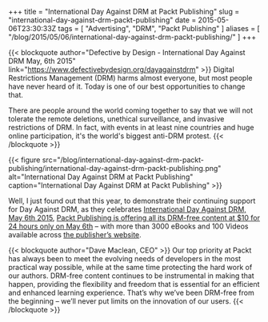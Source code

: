 +++
title = "International Day Against DRM at Packt Publishing"
slug = "international-day-against-drm-packt-publishing"
date = 2015-05-06T23:30:33Z
tags = [ "Advertising", "DRM", "Packt Publishing" ]
aliases = [ "/blog/2015/05/06/international-day-against-drm-packt-publishing/" ]
+++

{{< blockquote author="Defective by Design - International Day Against DRM  May, 6th 2015" link="https://www.defectivebydesign.org/dayagainstdrm" >}}
Digital Restrictions Management (DRM) harms almost everyone, but most people have never heard of it. Today is one of our best opportunities to change that.

There are people around the world coming together to say that we will not tolerate the remote deletions, unethical surveillance, and invasive restrictions of DRM. In fact, with events in at least nine countries and huge online participation, it's the world's biggest anti-DRM protest.
{{< /blockquote >}}

{{< figure src="/blog/international-day-against-drm-packt-publishing/international-day-against-drm-packt-publishing.png" alt="International Day Against DRM at Packt Publishing" caption="International Day Against DRM at Packt Publishing" >}}

Well, I just found out that this year, to demonstrate their continuing support for Day Against DRM, as they celebrates [International Day Against DRM, May 6th 2015](https://www.defectivebydesign.org/dayagainstdrm), [Packt Publishing is offering all its DRM-free content at $10 for 24 hours only on May 6th](http://bit.ly/1clSCd7) – with more than 3000 eBooks and 100 Videos available across [the publisher’s website](http://www.packtpub.com/).

<!--more-->

{{< blockquote author="Dave Maclean, CEO" >}}
Our top priority at Packt has always been to meet the evolving needs of developers in the most practical way possible, while at the same time protecting the hard work of our authors. DRM-free content continues to be instrumental in making that happen, providing the flexibility and freedom that is essential for an efficient and enhanced learning experience. That’s why we’ve been DRM-free from the beginning – we’ll never put limits on the innovation of our users.
{{< /blockquote >}}
